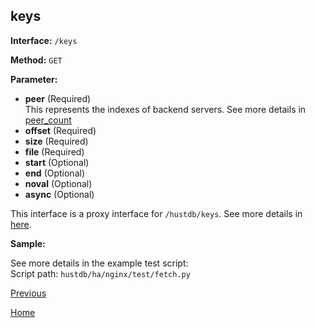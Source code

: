 ## keys ##

**Interface:** `/keys`

**Method:** `GET`

**Parameter:** 

*  **peer** (Required)  
This represents the indexes of backend servers. See more details in [peer_count](peer_count.md)
*  **offset** (Required) 
*  **size** (Required)
*  **file** (Required)
*  **start** (Optional)
*  **end** (Optional)
*  **noval** (Optional)
*  **async** (Optional)

This interface is a proxy interface for `/hustdb/keys`. See more details in [here](../hustdb/hustdb/keys.md).  

**Sample:**

See more details in the example test script:  
Script path: `hustdb/ha/nginx/test/fetch.py`

[Previous](../ha.md)

[Home](../../index.md)